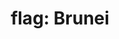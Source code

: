---
layout: flags
title: "flag: Brunei"
emoji: flag_brunei
permalink: 🇧🇳.html
image: assets/img/3moji/flag_brunei.png
---
